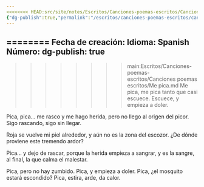 ```yaml
---
<<<<<<<< HEAD:src/site/notes/Escritos/Canciones-poemas-escritos/Canciones poemas escritos/Me pica.md
{"dg-publish":true,"permalink":"/escritos/canciones-poemas-escritos/canciones-poemas-escritos/me-pica/"}
---
```



========
Fecha de creación:
Idioma: Spanish
Número:
dg-publish: true
---

>>>>>>>> main:Escritos/Canciones-poemas-escritos/Canciones poemas escritos/Me pica.md
Me pica, me pica tanto que casi escuece.
Escuece, y empieza a doler.

Pica, pica… me rasco
y me hago herida,
pero no llego al origen del picor.
Sigo rascando, sigo sin llegar.

Roja se vuelve mi piel alrededor,
y aún no es la zona del escozor.
¿De dónde proviene este tremendo ardor?

Pica… y dejo de rascar,
porque la herida empieza a sangrar,
y es la sangre, al final,
la que calma el malestar.

Pica, pero no hay zumbido.
Pica, y empieza a doler.
Pica, ¿el mosquito estará escondido?
Pica, estira, arde, da calor.

